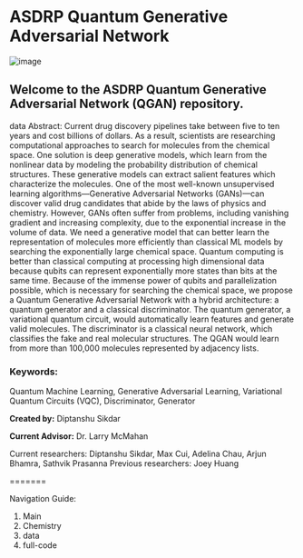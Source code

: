 # ASDRP Quantum Generative Adversarial Network

![image](https://user-images.githubusercontent.com/69136009/136667976-293df844-9489-45c4-ad11-dee2fde80661.png)

## Welcome to the ASDRP Quantum Generative Adversarial Network (QGAN) repository. 

data
Abstract: 
    Current drug discovery pipelines take between five to ten years and cost billions of dollars. As a result, scientists are researching computational approaches to search for molecules from the chemical space. One solution is deep generative models, which learn from the nonlinear data by modeling the probability distribution of chemical structures. These generative models can extract salient features which characterize the molecules. One of the most well-known unsupervised learning algorithms––Generative Adversarial Networks (GANs)––can discover valid drug candidates that abide by the laws of physics and chemistry. However, GANs often suffer from problems, including vanishing gradient and increasing complexity, due to the exponential increase in the volume of data. 
    We need a generative model that can better learn the representation of molecules more efficiently than classical ML models by searching the exponentially large chemical space. Quantum computing is better than classical computing at processing high dimensional data because qubits can represent exponentially more states than bits at the same time. Because of the immense power of qubits and parallelization possible, which is necessary for searching the chemical space, we propose a Quantum Generative Adversarial Network with a hybrid architecture: a quantum generator and a classical discriminator. The quantum generator, a variational quantum circuit, would automatically learn features and generate valid molecules. The discriminator is a classical neural network, which classifies the fake and real molecular structures. The QGAN would learn from more than 100,000 molecules represented by adjacency lists.


### Keywords:
Quantum Machine Learning, Generative Adversarial Learning, Variational Quantum Circuits (VQC), Discriminator, Generator

**Created by:** Diptanshu Sikdar

**Current Advisor:** Dr. Larry McMahan


Current researchers: Diptanshu Sikdar, Max Cui, Adelina Chau, Arjun Bhamra, Sathvik Prasanna
Previous researchers: Joey Huang

=======

Navigation Guide:
1. Main 
2. Chemistry <branch>
3. data <branch>
4. full-code <branch>
